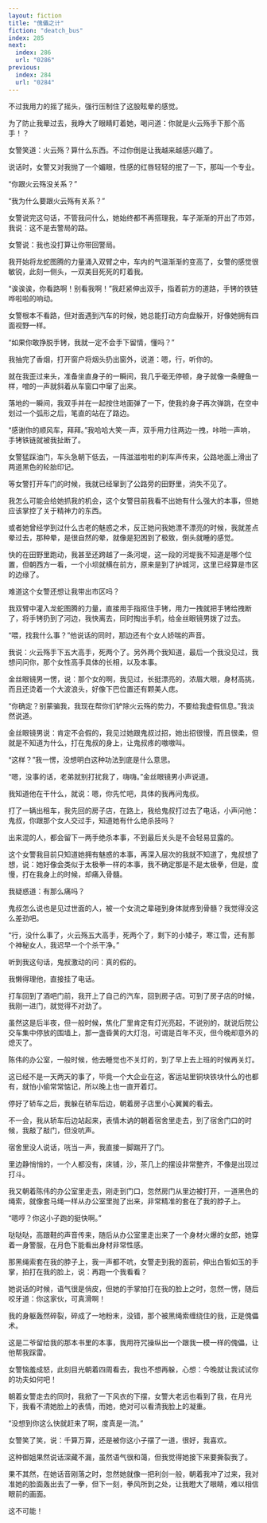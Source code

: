 ```yaml
---
layout: fiction
title: "傀儡之计"
fiction: "deatch_bus"
index: 285
next:
  index: 286
  url: "0286"
previous:
  index: 284
  url: "0284"
---
```

不过我用力的摇了摇头，强行压制住了这股眩晕的感觉。

为了防止我晕过去，我睁大了眼睛盯着她，喝问道：你就是火云殇手下那个高手！？

女警笑道：火云殇？算什么东西。不过你倒是让我越来越感兴趣了。

说话时，女警又对我抛了一个媚眼，性感的红唇轻轻的抿了一下，那叫一个专业。

“你跟火云殇没关系？”

“我为什么要跟火云殇有关系？”

女警说完这句话，不管我问什么，她始终都不再搭理我，车子渐渐的开出了市郊，我说：这不是去警局的路。

女警说：我也没打算让你带回警局。

我开始将龙蛇图腾的力量涌入双臂之中，车内的气温渐渐的变高了，女警的感觉很敏锐，此刻一侧头，一双美目死死的盯着我。

“诶诶诶，你看路啊！别看我啊！”我赶紧伸出双手，指着前方的道路，手铐的铁链哗啦啦的响动。

女警根本不看路，但对面遇到汽车的时候，她总能打动方向盘躲开，好像她拥有四面视野一样。

“如果你敢挣脱手铐，我就一定不会手下留情，懂吗？”

我抽完了香烟，打开窗户将烟头扔出窗外，说道：嗯，行，听你的。

就在我歪过来头，准备坐直身子的一瞬间，我几乎毫无停顿，身子就像一条鲤鱼一样，噌的一声就斜着从车窗口中窜了出来。

落地的一瞬间，我双手并在一起按住地面弹了一下，使我的身子再次弹跳，在空中划过一个弧形之后，笔直的站在了路边。

“感谢你的顺风车，拜拜。”我哈哈大笑一声，双手用力往两边一拽，咔啪一声响，手铐铁链就被我扯断了。

女警猛踩油门，车头急朝下低去，一阵滋滋啦啦的刹车声传来，公路地面上滑出了两道黑色的轮胎印记。

等女警打开车门的时候，我就已经窜到了公路旁的田野里，消失不见了。

我怎么可能会给她抓我的机会，这个女警目前我看不出她有什么强大的本事，但她应该掌控了关于精神力的东西。

或者她曾经学到过什么古老的魅惑之术，反正她问我她漂不漂亮的时候，我就差点晕过去，那种晕，是很自然的晕，就像是犯困到了极致，倒头就睡的感觉。

快的在田野里跑动，我甚至还跨越了一条河堤，这一段的河堤我不知道是哪个位置，但朝西方一看，一个小坝就横在前方，原来是到了护城河，这里已经算是市区的边缘了。

难道这个女警还想让我带出市区吗？

我双臂中灌入龙蛇图腾的力量，直接用手指抠住手铐，用力一拽就把手铐给拽断了，将手铐扔到了河边，我快离去，同时掏出手机，给金丝眼镜男拨了过去。

“喂，找我什么事？”他说话的同时，那边还有个女人娇喘的声音。

我说：火云殇手下五大高手，死两个了。另外两个我知道，最后一个我没见过，我想问问你，那个女性高手具体的长相，以及本事。

金丝眼镜男一愣，说：那个女的啊，我见过，长挺漂亮的，浓眉大眼，身材高挑，而且还烫着一个大波浪头，好像下巴位置还有颗美人痣。

“你确定？别蒙骗我，我现在帮你们铲除火云殇的势力，不要给我虚假信息。”我淡然说道。

金丝眼镜男说：肯定不会假的，我见过她跟鬼叔过招，她出招很慢，而且很柔，但就是不知道为什么，打在鬼叔的身上，让鬼叔疼的嗷嗷叫。

“这样？”我一愣，没想明白这种功法到底是什么意思。

“嗯，没事的话，老弟就别打扰我了，嗨嗨。”金丝眼镜男小声说道。

我知道他在干什么，就说：嗯，你先忙吧，具体的我再问鬼叔。

打了一辆出租车，我先回的房子店，在路上，我给鬼叔打过去了电话，小声问他：鬼叔，你跟那个女人交过手，知道她有什么绝杀技吗？

出来混的人，都会留下一两手绝杀本事，不到最后关头是不会轻易显露的。

这个女警我目前只知道她拥有魅惑的本事，再深入层次的我就不知道了，鬼叔想了想，说：她好像会类似于太极拳一样的本事，我不确定那是不是太极拳，但是，度慢，打在我身上的时候，却痛入骨髓。

我疑惑道：有那么痛吗？

鬼叔怎么说也是见过世面的人，被一个女流之辈碰到身体就疼到骨髓？我觉得没这么差劲吧。

“行，没什么事了，火云殇五大高手，死两个了，剩下的小矮子，寒江雪，还有那个神秘女人，我迟早一个个杀干净。”

听到我这句话，鬼叔激动的问：真的假的。

我懒得理他，直接挂了电话。

打车回到了酒吧门前，我开上了自己的汽车，回到房子店。可到了房子店的时候，我刚一进门，就觉得不对劲了。

虽然这是后半夜，但一般时候，焦化厂里肯定有灯光亮起，不说别的，就说后院公交车集中停放的围墙上，那一盏昏黄的大灯泡，可谓是百年不灭，但今晚却意外的熄灭了。

陈伟的办公室，一般时候，他去睡觉也不关灯的，到了早上去上班的时候再关灯。

这已经不是一天两天的事了，毕竟一个大企业在这，客运站里铜块铁块什么的也都有，就怕小偷常常惦记，所以晚上也一直开着灯。

停好了轿车之后，我躲在轿车后边，朝着房子店里小心翼翼的看去。

不一会，我从轿车后边站起来，表情木讷的朝着宿舍里走去，到了宿舍门口的时候，我敲了敲门，但没吭声。

宿舍里没人说话，咣当一声，我直接一脚踹开了门。

里边静悄悄的，一个人都没有，床铺，沙，茶几上的摆设非常整齐，不像是出现过打斗。

我又朝着陈伟的办公室里走去，刚走到门口，忽然房门从里边被打开，一道黑色的绳索，就像套马绳一样从办公室里抛了出来，非常精准的套在了我的脖子上。

“嗯哼？你这小子跑的挺快啊。”

哒哒哒，高跟鞋的声音传来，随后从办公室里走出来了一个身材火爆的女郎，她穿着一身警服，在月色下能看出身材非常性感。

那黑绳索套在我的脖子上，我一声都不吭，女警走到我的面前，伸出白皙如玉的手掌，拍打在我的脸上，说：再跑一个我看看？

她说话的时候，语气很是俏皮，但她的手掌拍打在我的脸上之时，忽然一愣，随后咬牙道：你这家伙，可真滑啊！

我的身躯轰然碎裂，碎成了一地粉末，没错，那个被黑绳索缠绕住的我，正是傀儡术。

这是二爷留给我的那本书里的本事，我用符咒操纵出一个跟我一模一样的傀儡，让他帮我踩雷。

女警恼羞成怒，此刻目光朝着四周看去，我也不想再躲，心想：今晚就让我试试你的功夫如何吧！

朝着女警走去的同时，我掀了一下风衣的下摆，女警大老远也看到了我，在月光下，我看不清她脸上的表情，而她，绝对可以看清我脸上的凝重。

“没想到你这么快就赶来了啊，度真是一流。”

女警笑了笑，说：千算万算，还是被你这小子摆了一道，很好，我喜欢。

这种御姐果然说话深藏不漏，虽然语气很和蔼，但我觉得她接下来要撕裂我了。

果不其然，在她话音刚落之时，忽然她就像一把利剑一般，朝着我冲了过来，我对准她的脸面轰出去了一拳，但下一刻，拳风所到之处，让我瞪大了眼睛，难以相信眼前的画面。

这不可能！